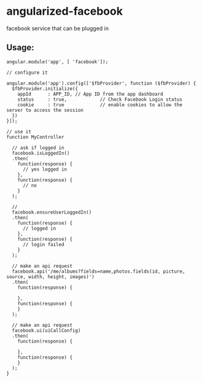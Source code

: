angularized-facebook
====================

facebook service that can be plugged in

Usage: 
-----

    angular.module('app', [ 'facebook']);

    // configure it
    
    angular.module('app').config(['$fbProvider', function ($fbProvider) {
      $fbProvider.initialize({
        appId      : APP_ID, // App ID from the app dashboard
        status     : true,            // Check Facebook Login status
        cookie     : true             // enable cookies to allow the server to access the session
      })
    }]);
    
    // use it
    function MyController
      
      // ask if logged in
      facebook.isLoggedIn()
      .then(
        function(response) {
          // yes logged in
        },
        function(response) {
          // no 
        }
      );
      
      //
      facebook.ensureUserLoggedIn()
      .then(
        function(response) {
          // logged in
        },
        function(response) {
          // login failed
        }
      );
      
      // make an api request
      facebook.api('/me/albums?fields=name,photos.fields(id, picture, source, width, height, images)')
      .then(
        function(response) {
        
        },
        function(response) {
        }
      );
      
      // make an api request
      facebook.ui(uiCallConfig)
      .then(
        function(response) {
        
        },
        function(response) {
        }
      );
    }

